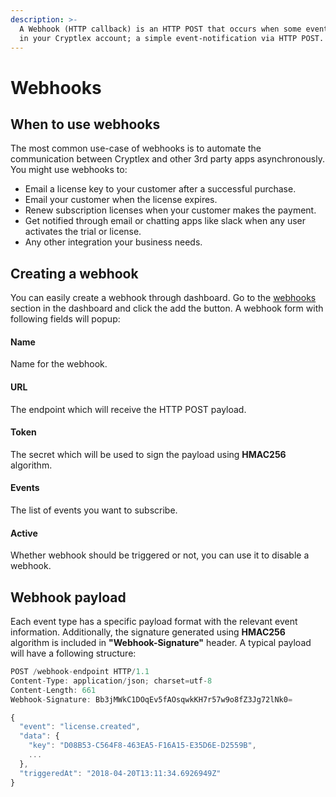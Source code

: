 ```yaml
---
description: >-
  A Webhook (HTTP callback) is an HTTP POST that occurs when some event occurs
  in your Cryptlex account; a simple event-notification via HTTP POST.
---
```


# Webhooks

## When to use webhooks

The most common use-case of webhooks is to automate the communication between Cryptlex and other 3rd party apps asynchronously. You might use webhooks to:

* Email a license key to your customer after a successful purchase.
* Email your customer when the license expires.
* Renew subscription licenses when your customer makes the payment.
* Get notified through email or chatting apps like slack when any user activates the trial or license.
* Any other integration your business needs.

## Creating a webhook

You can easily create a webhook through dashboard. Go to the [webhooks](https://app.cryptlex.com/webhooks) section in the dashboard and click the add the button. A webhook form with following fields will popup: 

#### **Name**

Name for the webhook.

#### **URL**

The endpoint which will receive the HTTP POST payload.

#### **Token**

The secret which will be used to sign the payload using **HMAC256** algorithm.

#### Events

The list of events you want to subscribe.

#### **Active**

Whether webhook should be triggered or not, you can use it to disable a webhook.

## Webhook payload

Each event type has a specific payload format with the relevant event information. Additionally, the signature generated using **HMAC256** algorithm is included in **"Webhook-Signature"** header. A typical payload will have a following structure:

```javascript
POST /webhook-endpoint HTTP/1.1
Content-Type: application/json; charset=utf-8
Content-Length: 661
Webhook-Signature: Bb3jMWkC1DOqEv5fAOsqwkKH7r57w9o8fZ3Jg72lNk0=

{
  "event": "license.created",
  "data": {
    "key": "D08B53-C564F8-463EA5-F16A15-E35D6E-D2559B",
    ...
  },
  "triggeredAt": "2018-04-20T13:11:34.6926949Z"
}
```



